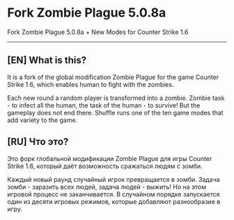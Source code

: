 # Fork Zombie Plague 5.0.8a #

Fork Zombie Plague 5.0.8a + New Modes for Counter Strike 1.6

---

## [EN] What is this? ##

It is a fork of the global modification Zombie Plague for the game Counter Strike 1.6, which enables human to fight with the zombies.

Each new round a random player is transformed into a zombie. Zombie task - to infect all the human, the task of the human - to survive!
But the gameplay does not end there. Shuffle runs one of the ten game modes that add variety to the game.

## [RU] Что это? ##


Это форк глобальной модификации Zombie Plague для игры Counter Strike 1.6, который даёт возможность сражаться людям с зомби.

Каждый новый раунд случайный игрок превращается в зомби. Задача зомби - заразить всех людей, задача людей - выжить!
Но на этом игровой процесс не заканчивается. В случайном порядке запускается один из десяти игровых режимов, которые добавляют разнообразие в игру.
